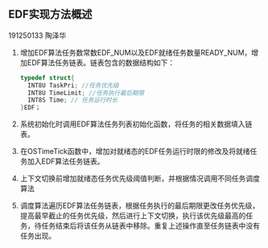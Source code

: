 ## EDF实现方法概述

191250133 陶泽华

1. 增加EDF算法任务数常数EDF_NUM以及EDF就绪任务数量READY_NUM，增加EDF算法任务链表。链表包含的数据结构如下：

   ```c
   typedef struct{
     INT8U TaskPri; //任务优先级
     INT8U TimeLimit; //任务执行最后期限
     INT8S Time; // 任务运行时长
   }EDF；
   ```
   
2. 系统初始化时调用EDF算法任务列表初始化函数，将任务的相关数据填入链表。

3. 在OSTimeTick函数中，增加对就绪态的EDF任务运行时限的修改及将就绪任务加入EDF算法任务链表。

4. 上下文切换前增加就绪态任务优先级阈值判断，并根据情况调用不同任务调度算法

5. 调度算法遍历EDF算法任务链表，根据任务执行的最后期限更改任务优先级，提高最早截止的任务优先级，然后进行上下文切换，执行该优先级最高的任务，待任务结束后将该任务从链表中移除。重复上述操作直至任务链表中没有任务出现。


